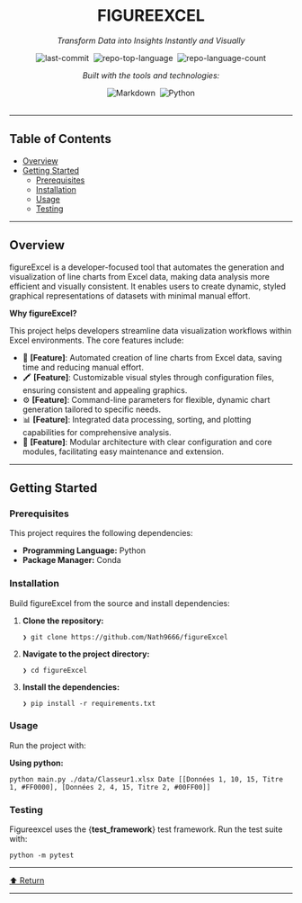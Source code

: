 <div class="border border-border rounded-lg bg-background p-6 shadow-sm"><div class="prose prose-sm md:prose-base lg:prose-lg max-w-none prose-headings:font-bold prose-a:text-blue-600" style="user-select: none;"><div id="top" class="">

<div align="center" class="text-center">
<h1>FIGUREEXCEL</h1>
<p><em>Transform Data into Insights Instantly and Visually</em></p>

<img alt="last-commit" src="https://img.shields.io/github/last-commit/Nath9666/figureExcel?style=flat&amp;logo=git&amp;logoColor=white&amp;color=0080ff" class="inline-block mx-1" style="margin: 0px 2px;">
<img alt="repo-top-language" src="https://img.shields.io/github/languages/top/Nath9666/figureExcel?style=flat&amp;color=0080ff" class="inline-block mx-1" style="margin: 0px 2px;">
<img alt="repo-language-count" src="https://img.shields.io/github/languages/count/Nath9666/figureExcel?style=flat&amp;color=0080ff" class="inline-block mx-1" style="margin: 0px 2px;">
<p><em>Built with the tools and technologies:</em></p>
<img alt="Markdown" src="https://img.shields.io/badge/Markdown-000000.svg?style=flat&amp;logo=Markdown&amp;logoColor=white" class="inline-block mx-1" style="margin: 0px 2px;">
<img alt="Python" src="https://img.shields.io/badge/Python-3776AB.svg?style=flat&amp;logo=Python&amp;logoColor=white" class="inline-block mx-1" style="margin: 0px 2px;">
</div>
<br>
<hr>
<h2>Table of Contents</h2>
<ul class="list-disc pl-4 my-0">
<li class="my-0"><a href="#overview">Overview</a></li>
<li class="my-0"><a href="#getting-started">Getting Started</a>
<ul class="list-disc pl-4 my-0">
<li class="my-0"><a href="#prerequisites">Prerequisites</a></li>
<li class="my-0"><a href="#installation">Installation</a></li>
<li class="my-0"><a href="#usage">Usage</a></li>
<li class="my-0"><a href="#testing">Testing</a></li>
</ul>
</li>
</ul>
<hr>
<h2>Overview</h2>
<p>figureExcel is a developer-focused tool that automates the generation and visualization of line charts from Excel data, making data analysis more efficient and visually consistent. It enables users to create dynamic, styled graphical representations of datasets with minimal manual effort.</p>
<p><strong>Why figureExcel?</strong></p>
<p>This project helps developers streamline data visualization workflows within Excel environments. The core features include:</p>
<ul class="list-disc pl-4 my-0">
<li class="my-0">🎯 <strong>[Feature]</strong>: Automated creation of line charts from Excel data, saving time and reducing manual effort.</li>
<li class="my-0">🖍️ <strong>[Feature]</strong>: Customizable visual styles through configuration files, ensuring consistent and appealing graphics.</li>
<li class="my-0">⚙️ <strong>[Feature]</strong>: Command-line parameters for flexible, dynamic chart generation tailored to specific needs.</li>
<li class="my-0">📊 <strong>[Feature]</strong>: Integrated data processing, sorting, and plotting capabilities for comprehensive analysis.</li>
<li class="my-0">🧩 <strong>[Feature]</strong>: Modular architecture with clear configuration and core modules, facilitating easy maintenance and extension.</li>
</ul>
<hr>
<h2>Getting Started</h2>
<h3>Prerequisites</h3>
<p>This project requires the following dependencies:</p>
<ul class="list-disc pl-4 my-0">
<li class="my-0"><strong>Programming Language:</strong> Python</li>
<li class="my-0"><strong>Package Manager:</strong> Conda</li>
</ul>
<h3>Installation</h3>
<p>Build figureExcel from the source and install dependencies:</p>
<ol>
<li class="my-0">
<p><strong>Clone the repository:</strong></p>
<pre><code class="language-sh">❯ git clone https://github.com/Nath9666/figureExcel
</code></pre>
</li>
<li class="my-0">
<p><strong>Navigate to the project directory:</strong></p>
<pre><code class="language-sh">❯ cd figureExcel
</code></pre>
</li>
<li class="my-0">
<p><strong>Install the dependencies:</strong></p>
<pre><code class="language-sh">❯ pip install -r requirements.txt
</code></pre>
</li>
</ol>
<h3>Usage</h3>
<p>Run the project with:</p>
<p><strong>Using python:</strong></p>
<pre><code class="language-sh">python main.py ./data/Classeur1.xlsx Date [[Données 1, 10, 15, Titre 1, #FF0000], [Données 2, 4, 15, Titre 2, #00FF00]]
</code></pre>
<h3>Testing</h3>
<p>Figureexcel uses the {<strong>test_framework</strong>} test framework. Run the test suite with:</p>
<pre><code class="language-sh">python -m pytest
</code></pre>
<hr>
<div align="left" class=""><a href="#top">⬆ Return</a></div>
<hr></div></div></div>
